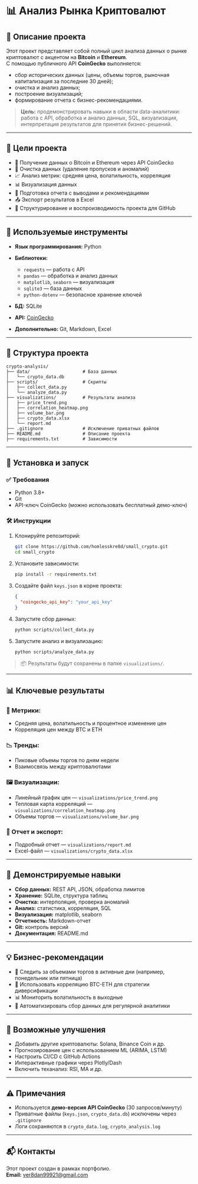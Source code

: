 # 📊 Анализ Рынка Криптовалют

## 📌 Описание проекта

Этот проект представляет собой полный цикл анализа данных о рынке криптовалют с акцентом на **Bitcoin** и **Ethereum**.  
С помощью публичного API **CoinGecko** выполняется:

- сбор исторических данных (цены, объемы торгов, рыночная капитализация за последние 30 дней);
- очистка и анализ данных;
- построение визуализаций;
- формирование отчета с бизнес-рекомендациями.

> **Цель:** продемонстрировать навыки в области data-аналитики: работа с API, обработка и анализ данных, SQL, визуализация, интерпретация результатов для принятия бизнес-решений.

---

## 🎯 Цели проекта

- 🔄 Получение данных о Bitcoin и Ethereum через API CoinGecko  
- 🧹 Очистка данных (удаление пропусков и аномалий)  
- 📈 Анализ метрик: средняя цена, волатильность, корреляция  
- 📊 Визуализация данных  
- 📝 Подготовка отчета с выводами и рекомендациями  
- 📤 Экспорт результатов в Excel  
- 📁 Структурирование и воспроизводимость проекта для GitHub  

---

## 🧰 Используемые инструменты

- **Язык программирования:** Python  
- **Библиотеки:**
  - `requests` — работа с API  
  - `pandas` — обработка и анализ данных  
  - `matplotlib`, `seaborn` — визуализация  
  - `sqlite3` — база данных  
  - `python-dotenv` — безопасное хранение ключей  

- **БД:** SQLite  
- **API:** [CoinGecko](https://www.coingecko.com/en/api)  
- **Дополнительно:** Git, Markdown, Excel

---

## 📁 Структура проекта

```
crypto-analysis/
├── data/                    # База данных
│   └── crypto_data.db
├── scripts/                 # Скрипты
│   ├── collect_data.py
│   └── analyze_data.py
├── visualizations/          # Результаты анализа
│   ├── price_trend.png
│   ├── correlation_heatmap.png
│   ├── volume_bar.png
│   ├── crypto_data.xlsx
│   └── report.md
├── .gitignore               # Исключение приватных файлов
├── README.md                # Описание проекта
├── requirements.txt         # Зависимости
```

---

## 🚀 Установка и запуск

### ✅ Требования

- Python 3.8+  
- Git  
- API-ключ CoinGecko (можно использовать бесплатный демо-ключ)

### 🛠 Инструкции

1. Клонируйте репозиторий:
   ```bash
   git clone https://github.com/homlesskre8d/small_crypto.git
   cd small_crypto
   ```

2. Установите зависимости:
   ```bash
   pip install -r requirements.txt
   ```

3. Создайте файл `keys.json` в корне проекта:
   ```json
   {
     "coingecko_api_key": "your_api_key"
   }
   ```

4. Запустите сбор данных:
   ```bash
   python scripts/collect_data.py
   ```

5. Запустите анализ и визуализацию:
   ```bash
   python scripts/analyze_data.py
   ```

> 📦 Результаты будут сохранены в папке `visualizations/`.

---

## 📊 Ключевые результаты

### 📌 Метрики:
- Средняя цена, волатильность и процентное изменение цен
- Корреляция цен между BTC и ETH

### 📉 Тренды:
- Пиковые объемы торгов по дням недели
- Взаимосвязь между криптовалютами

### 🖼 Визуализации:
- Линейный график цен — `visualizations/price_trend.png`  
- Тепловая карта корреляций — `visualizations/correlation_heatmap.png`  
- Объемы торгов — `visualizations/volume_bar.png`  

### 📄 Отчет и экспорт:
- Подробный отчет — `visualizations/report.md`  
- Excel-файл — `visualizations/crypto_data.xlsx`

---

## 🧪 Демонстрируемые навыки

- **Сбор данных:** REST API, JSON, обработка лимитов  
- **Хранение:** SQLite, структура таблиц  
- **Очистка:** интерполяция, проверка аномалий  
- **Анализ:** статистика, корреляция, SQL  
- **Визуализация:** matplotlib, seaborn  
- **Отчетность:** Markdown-отчет  
- **Git:** контроль версий  
- **Документация:** README.md

---

## 💡 Бизнес-рекомендации

- 📆 Следить за объемами торгов в активные дни (например, понедельник или пятница)  
- 🔄 Использовать корреляцию BTC-ETH для стратегии диверсификации  
- 📊 Мониторить волатильность в выходные  
- 🤖 Автоматизировать сбор данных для регулярной аналитики  

---

## 🌱 Возможные улучшения

- Добавить другие криптовалюты: Solana, Binance Coin и др.  
- Прогнозирование цен с использованием ML (ARIMA, LSTM)  
- Настроить CI/CD с GitHub Actions  
- Интерактивные графики через Plotly/Dash  
- Включить теханализ: RSI, MA и др.

---

## ⚠️ Примечания

- Используется **демо-версия API CoinGecko** (30 запросов/минуту)  
- Приватные файлы (`keys.json`, `crypto_data.db`) исключены через `.gitignore`  
- Логи сохраняются в `crypto_data.log`, `crypto_analysis.log`

---

## 📬 Контакты

Этот проект создан в рамках портфолио.  
**Email:** ver8dan99921@gmail.com

